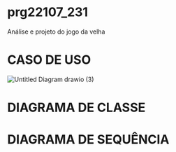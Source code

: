 # prg22107_231
Análise e projeto do jogo da velha

# CASO DE USO
![Untitled Diagram drawio (3)](https://user-images.githubusercontent.com/92868328/224019536-fb3b963f-29c6-4b88-bf51-b81c7f00e950.png)

# DIAGRAMA DE CLASSE

# DIAGRAMA DE SEQUÊNCIA
